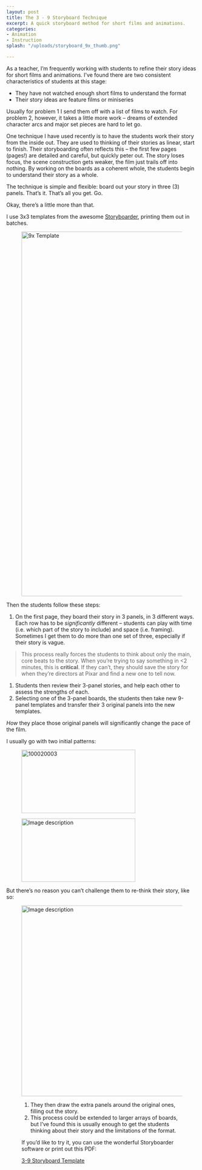 ```yaml
---
layout: post
title: The 3 - 9 Storyboard Technique
excerpt: A quick storyboard method for short films and animations.
categories:
- Animation
- Instruction
splash: "/uploads/storyboard_9x_thumb.png"

---
```

As a teacher, I’m frequently working with students to refine their story ideas for short films and animations. I’ve found there are two consistent characteristics of students at this stage:

* They have not watched enough short films to understand the format
* Their story ideas are feature films or miniseries

Usually for problem 1 I send them off with a list of films to watch. For problem 2, however, it takes a little more work – dreams of extended character arcs and major set pieces are hard to let go.

One technique I have used recently is to have the students work their story from the inside out. They are used to thinking of their stories as linear, start to finish. Their storyboarding often reflects this – the first few pages (pages!) are detailed and careful, but quickly peter out. The story loses focus, the scene construction gets weaker, the film just trails off into nothing. By working on the boards as a coherent whole, the students begin to understand their story as a whole.

The technique is simple and flexible: board out your story in three (3) panels. That’s it. That’s all you get. Go.

Okay, there’s a little more than that.

I use 3x3 templates from the awesome <a href="https://wonderunit.com/storyboarder/">Storyboarder</a>, printing them out in batches.

<figure class="post__image"><img loading="lazy" src="https://www.lucashaley.com/media/posts/187/Storyboard_9x.png" sizes="(max-width: 1200px) 100vw, 1200px" srcset="https://www.lucashaley.com/media/posts/187/responsive/Storyboard_9x-xs.png 300w, https://www.lucashaley.com/media/posts/187/responsive/Storyboard_9x-sm.png 480w, https://www.lucashaley.com/media/posts/187/responsive/Storyboard_9x-md.png 749w, https://www.lucashaley.com/media/posts/187/responsive/Storyboard_9x-xl.png 1200w" alt="9x Template" width="1720" height="960"></figure>

Then the students follow these steps:

1. On the first page, they board their story in 3 panels, in 3 different ways. Each row has to be _significantly_ different – students can play with time (i.e. which part of the story to include) and space (i.e. framing). Sometimes I get them to do more than one set of three, especially if their story is vague.

> This process really forces the students to think about only the main, core beats to the story. When you’re trying to say something in <2 minutes, this is **critical**. If they can’t, they should save the story for when they’re directors at Pixar and find a new one to tell now.

1. Students then review their 3-panel stories, and help each other to assess the strengths of each.
2. Selecting one of the 3-panel boards, the students then take new 9-panel templates and transfer their 3 original panels into the new templates.

_How_ they place those original panels will significantly change the pace of the film.

I usually go with two initial patterns:

<figure class="post__image"><img loading="lazy" src="https://www.lucashaley.com/media/posts/187/Storyboard_9x_100020003.jpg" sizes="(max-width: 1200px) 100vw, 1200px" srcset="https://www.lucashaley.com/media/posts/187/responsive/Storyboard_9x_100020003-xs.jpg 300w, https://www.lucashaley.com/media/posts/187/responsive/Storyboard_9x_100020003-sm.jpg 480w, https://www.lucashaley.com/media/posts/187/responsive/Storyboard_9x_100020003-md.jpg 749w, https://www.lucashaley.com/media/posts/187/responsive/Storyboard_9x_100020003-xl.jpg 1200w" alt="100020003" width="300" height="167"></figure><figure class="post__image"><img loading="lazy" src="https://www.lucashaley.com/media/posts/187/Storyboard_9x_010020030.jpg" sizes="(max-width: 1200px) 100vw, 1200px" srcset="https://www.lucashaley.com/media/posts/187/responsive/Storyboard_9x_010020030-xs.jpg 300w, https://www.lucashaley.com/media/posts/187/responsive/Storyboard_9x_010020030-sm.jpg 480w, https://www.lucashaley.com/media/posts/187/responsive/Storyboard_9x_010020030-md.jpg 749w, https://www.lucashaley.com/media/posts/187/responsive/Storyboard_9x_010020030-xl.jpg 1200w" alt="Image description" width="300" height="167"></figure>

But there’s no reason you can’t challenge them to re-think their story, like so:

<figure class="post__image"><img loading="lazy" src="https://www.lucashaley.com/media/posts/187/Storyboard_9x_200100003.jpg" sizes="(max-width: 1200px) 100vw, 1200px" srcset="https://www.lucashaley.com/media/posts/187/responsive/Storyboard_9x_200100003-xs.jpg 300w, https://www.lucashaley.com/media/posts/187/responsive/Storyboard_9x_200100003-sm.jpg 480w, https://www.lucashaley.com/media/posts/187/responsive/Storyboard_9x_200100003-md.jpg 749w, https://www.lucashaley.com/media/posts/187/responsive/Storyboard_9x_200100003-xl.jpg 1200w" alt="Image description" width="900" height="502">

1. They then draw the extra panels around the original ones, filling out the story.
2. This process could be extended to larger arrays of boards, but I’ve found this is usually enough to get the students thinking about their story and the limitations of the format.

If you’d like to try it, you can use the wonderful Storyboarder software or print out this PDF:

<a href="https://www.lucashaley.com/Storyboard_9x.pdf">3-9 Storyboard Template</a>